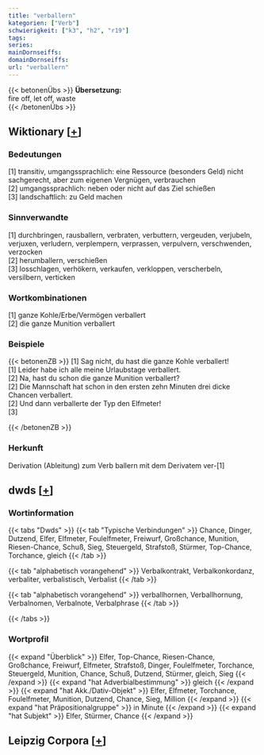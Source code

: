 ```yaml
---
title: "verballern"
kategorien: ["Verb"]
schwierigkeit: ["k3", "h2", "r19"]
tags:
series:
mainDornseiffs:
domainDornseiffs:
url: "verballern"
---
```


{{< betonenÜbs >}}
**Übersetzung:**  
fire off, let off, waste  
{{< /betonenÜbs >}}

## Wiktionary [[+](https://de.wiktionary.org/wiki/verballern)]

### Bedeutungen
[1] transitiv, umgangssprachlich: eine Ressource (besonders Geld) nicht sachgerecht, aber zum eigenen Vergnügen, verbrauchen  
[2] umgangssprachlich: neben oder nicht auf das Ziel schießen  
[3] landschaftlich: zu Geld machen  

### Sinnverwandte
[1] durchbringen, rausballern, verbraten, verbuttern, vergeuden, verjubeln, verjuxen, verludern, verplempern, verprassen, verpulvern, verschwenden, verzocken  
[2] herumballern, verschießen  
[3] losschlagen, verhökern, verkaufen, verkloppen, verscherbeln, versilbern, verticken  

### Wortkombinationen
[1] ganze Kohle/Erbe/Vermögen verballert  
[2] die ganze Munition verballert  

### Beispiele
{{< betonenZB >}}
[1] Sag nicht, du hast die ganze Kohle verballert!  
[1] Leider habe ich alle meine Urlaubstage verballert.  
[2] Na, hast du schon die ganze Munition verballert?  
[2] Die Mannschaft hat schon in den ersten zehn Minuten drei dicke Chancen verballert.  
[2] Und dann verballerte der Typ den Elfmeter!  
[3]  

{{< /betonenZB >}}
### Herkunft
Derivation (Ableitung) zum Verb ballern mit dem Derivatem ver-[1]  



## dwds [[+](https://www.dwds.de/wb/verballern)]

### Wortinformation
{{< tabs "Dwds" >}}
{{< tab "Typische Verbindungen" >}}
Chance, Dinger, Dutzend, Elfer, Elfmeter, Foulelfmeter, Freiwurf, Großchance, Munition, Riesen-Chance, Schuß, Sieg, Steuergeld, Strafstoß, Stürmer, Top-Chance, Torchance, gleich
{{< /tab >}}

{{< tab "alphabetisch vorangehend" >}}
Verbalkontrakt, Verbalkonkordanz, verbaliter, verbalistisch, Verbalist
{{< /tab >}}

{{< tab "alphabetisch vorangehend" >}}
verballhornen, Verballhornung, Verbalnomen, Verbalnote, Verbalphrase
{{< /tab >}}

{{< /tabs >}}

### Wortprofil
{{< expand "Überblick" >}} Elfer, Top-Chance, Riesen-Chance, Großchance, Freiwurf, Elfmeter, Strafstoß, Dinger, Foulelfmeter, Torchance, Steuergeld, Munition, Chance, Schuß, Dutzend, Stürmer, gleich, Sieg {{< /expand >}}
{{< expand "hat Adverbialbestimmung" >}} gleich {{< /expand >}}
{{< expand "hat Akk./Dativ-Objekt" >}} Elfer, Elfmeter, Torchance, Foulelfmeter, Munition, Dutzend, Chance, Sieg, Million {{< /expand >}}
{{< expand "hat Präpositionalgruppe" >}} in Minute {{< /expand >}}
{{< expand "hat Subjekt" >}} Elfer, Stürmer, Chance {{< /expand >}}

## Leipzig Corpora [[+](https://corpora.uni-leipzig.de/en/res?word=verballern&corpusId=deu_newscrawl-public_2018)]

